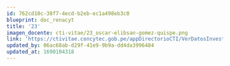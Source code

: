 ```yaml
---
id: 762cd10c-38f7-4ecd-b2eb-ec1a498eb3c0
blueprint: doc_renacyt
title: '23'
imagen_docente: cti-vitae/23_oscar-elibsan-gomez-quispe.png
link: 'https://ctivitae.concytec.gob.pe/appDirectorioCTI/VerDatosInvestigador.do?id_investigador=12128'
updated_by: 06ac68ab-d29f-41e9-9b9a-dd4da3996484
updated_at: 1690104318
---
```

